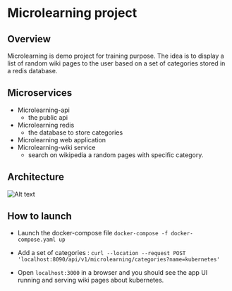 
# Microlearning project

## Overview

Microlearning is demo project for training purpose. The idea is to display a list of random wiki pages to the user based on a set of categories stored in a redis database.

## Microservices

- Microlearning-api
  - the public api  
- Microlearning redis
  - the database to store categories
- Microlearning web application
- Microlearning-wiki service
  - search on wikipedia a random pages with specific category. 

## Architecture

![Alt text](archi.img.jpg?raw=true "Architecture")

## How to launch

- Launch the docker-compose file
  `docker-compose -f docker-compose.yaml up`

- Add a set of categories :
  `curl --location --request POST 'localhost:8090/api/v1/microlearning/categories?name=kubernetes'`

- Open `localhost:3000` in a browser and you should see the app UI running and serving wiki pages about kubernetes.
  